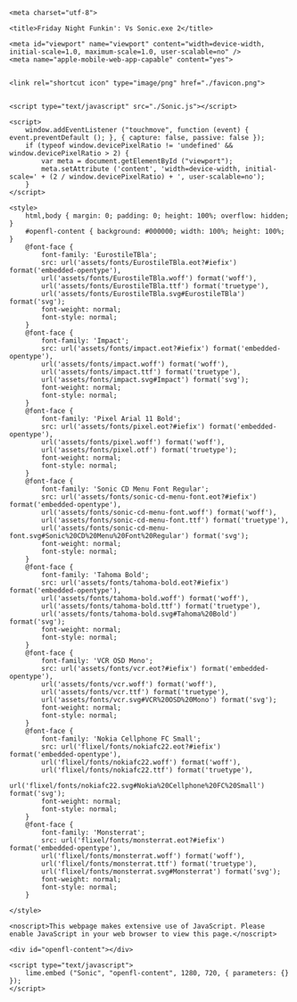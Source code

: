 <!DOCTYPE html>
<html lang="en">
<head>
	
	<meta charset="utf-8">
	
	<title>Friday Night Funkin': Vs Sonic.exe 2</title>
	
<link rel="canonical" href="https://kbhgames.com/game/friday-night-funkin-vs-sonic-exe-2-0"/>

	<meta id="viewport" name="viewport" content="width=device-width, initial-scale=1.0, maximum-scale=1.0, user-scalable=no" />
	<meta name="apple-mobile-web-app-capable" content="yes">
	
	
	<link rel="shortcut icon" type="image/png" href="./favicon.png">
	
	
	<script type="text/javascript" src="./Sonic.js"></script>
	
	<script>
		window.addEventListener ("touchmove", function (event) { event.preventDefault (); }, { capture: false, passive: false });
		if (typeof window.devicePixelRatio != 'undefined' && window.devicePixelRatio > 2) {
			var meta = document.getElementById ("viewport");
			meta.setAttribute ('content', 'width=device-width, initial-scale=' + (2 / window.devicePixelRatio) + ', user-scalable=no');
		}
	</script>
	
	<style>
		html,body { margin: 0; padding: 0; height: 100%; overflow: hidden; }
		#openfl-content { background: #000000; width: 100%; height: 100%; }
		@font-face {
			font-family: 'EurostileTBla';
			src: url('assets/fonts/EurostileTBla.eot?#iefix') format('embedded-opentype'),
			url('assets/fonts/EurostileTBla.woff') format('woff'),
			url('assets/fonts/EurostileTBla.ttf') format('truetype'),
			url('assets/fonts/EurostileTBla.svg#EurostileTBla') format('svg');
			font-weight: normal;
			font-style: normal;
		}
		@font-face {
			font-family: 'Impact';
			src: url('assets/fonts/impact.eot?#iefix') format('embedded-opentype'),
			url('assets/fonts/impact.woff') format('woff'),
			url('assets/fonts/impact.ttf') format('truetype'),
			url('assets/fonts/impact.svg#Impact') format('svg');
			font-weight: normal;
			font-style: normal;
		}
		@font-face {
			font-family: 'Pixel Arial 11 Bold';
			src: url('assets/fonts/pixel.eot?#iefix') format('embedded-opentype'),
			url('assets/fonts/pixel.woff') format('woff'),
			url('assets/fonts/pixel.otf') format('truetype');
			font-weight: normal;
			font-style: normal;
		}
		@font-face {
			font-family: 'Sonic CD Menu Font Regular';
			src: url('assets/fonts/sonic-cd-menu-font.eot?#iefix') format('embedded-opentype'),
			url('assets/fonts/sonic-cd-menu-font.woff') format('woff'),
			url('assets/fonts/sonic-cd-menu-font.ttf') format('truetype'),
			url('assets/fonts/sonic-cd-menu-font.svg#Sonic%20CD%20Menu%20Font%20Regular') format('svg');
			font-weight: normal;
			font-style: normal;
		}
		@font-face {
			font-family: 'Tahoma Bold';
			src: url('assets/fonts/tahoma-bold.eot?#iefix') format('embedded-opentype'),
			url('assets/fonts/tahoma-bold.woff') format('woff'),
			url('assets/fonts/tahoma-bold.ttf') format('truetype'),
			url('assets/fonts/tahoma-bold.svg#Tahoma%20Bold') format('svg');
			font-weight: normal;
			font-style: normal;
		}
		@font-face {
			font-family: 'VCR OSD Mono';
			src: url('assets/fonts/vcr.eot?#iefix') format('embedded-opentype'),
			url('assets/fonts/vcr.woff') format('woff'),
			url('assets/fonts/vcr.ttf') format('truetype'),
			url('assets/fonts/vcr.svg#VCR%20OSD%20Mono') format('svg');
			font-weight: normal;
			font-style: normal;
		}
		@font-face {
			font-family: 'Nokia Cellphone FC Small';
			src: url('flixel/fonts/nokiafc22.eot?#iefix') format('embedded-opentype'),
			url('flixel/fonts/nokiafc22.woff') format('woff'),
			url('flixel/fonts/nokiafc22.ttf') format('truetype'),
			url('flixel/fonts/nokiafc22.svg#Nokia%20Cellphone%20FC%20Small') format('svg');
			font-weight: normal;
			font-style: normal;
		}
		@font-face {
			font-family: 'Monsterrat';
			src: url('flixel/fonts/monsterrat.eot?#iefix') format('embedded-opentype'),
			url('flixel/fonts/monsterrat.woff') format('woff'),
			url('flixel/fonts/monsterrat.ttf') format('truetype'),
			url('flixel/fonts/monsterrat.svg#Monsterrat') format('svg');
			font-weight: normal;
			font-style: normal;
		}

	</style>
	
</head>
<body>
	
	<noscript>This webpage makes extensive use of JavaScript. Please enable JavaScript in your web browser to view this page.</noscript>
	
	<div id="openfl-content"></div>
	
	<script type="text/javascript">
		lime.embed ("Sonic", "openfl-content", 1280, 720, { parameters: {} });
	</script>
	
	
<link rel="stylesheet" href="/assets/css.css" type="text/css" media="all"/>
<script type="text/javascript" src="/assets/js.js"></script>
</body>
</html>
